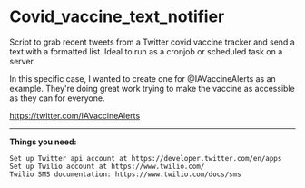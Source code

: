 # Covid_vaccine_text_notifier
Script to grab recent tweets from a Twitter covid vaccine tracker and send a text with a formatted list. Ideal to run as a cronjob or scheduled task on a server.

In this specific case, I wanted to create one for @IAVaccineAlerts as an example. They're doing great work trying to make the vaccine as accessible as they can for everyone.

https://twitter.com/IAVaccineAlerts

***

**Things you need:**

```
Set up Twitter api account at https://developer.twitter.com/en/apps
Set up Twilio account at https://www.twilio.com/
Twilio SMS documentation: https://www.twilio.com/docs/sms
```
